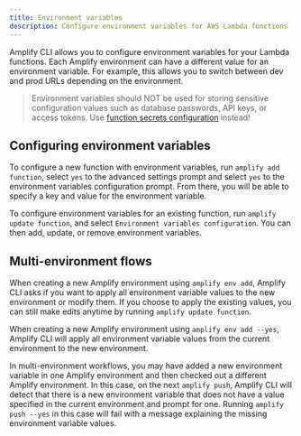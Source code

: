 ```yaml
---
title: Environment variables
description: Configure environment variables for AWS Lambda functions
---
```


Amplify CLI allows you to configure environment variables for your Lambda functions. Each Amplify environment can have a different value for an environment variable. For example, this allows you to switch between dev and prod URLs depending on the environment.

> Environment variables should NOT be used for storing sensitive configuration values such as database passwords, API keys, or access tokens. Use [function secrets configuration](~/cli/function/secrets.md) instead!

## Configuring environment variables
To configure a new function with environment variables, run `amplify add function`, select `yes` to the advanced settings prompt and select `yes` to the environment variables configuration prompt. From there, you will be able to specify a key and value for the environment variable.

To configure environment variables for an existing function, run `amplify update function`, and select `Environment variables configuration`. You can then add, update, or remove environment variables.

## Multi-environment flows
When creating a new Amplify environment using `amplify env add`, Amplify CLI asks if you want to apply all environment variable values to the new environment or modify them. If you choose to apply the existing values, you can still make edits anytime by running `amplify update function`.

When creating a new Amplify environment using `amplify env add --yes`, Amplify CLI will apply all environment variable values from the current environment to the new environment.

In multi-environment workflows, you may have added a new environment variable in one Amplify environment and then checked out a different Amplify environment. In this case, on the next `amplify push`, Amplify CLI will detect that there is a new environment variable that does not have a value specified in the current environment and prompt for one.
Running `amplify push --yes` in this case will fail with a message explaining the missing environment variable values.
